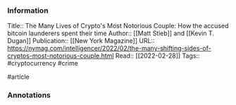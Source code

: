 
### Information
Title:: The Many Lives of Crypto's Most Notorious Couple: How the accused bitcoin launderers spent their time
Author:: [[Matt Stieb]] and [[Kevin T. Dugan]]
Publication:: [[New York Magazine]]
URL:: https://nymag.com/intelligencer/2022/02/the-many-shifting-sides-of-cryptos-most-notorious-couple.html
Read:: [[2022-02-28]]
Tags:: #cryptocurrency #crime

#article 

### Annotations

